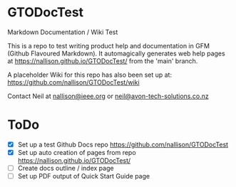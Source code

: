 # GTODocTest
Markdown Documentation / Wiki Test

This is a repo to test writing product help and documentation in GFM (Github Flavoured Markdown).  It automagically generates web help pages at https://nallison.github.io/GTODocTest/ from the 'main' branch.

A placeholder Wiki for this repo has also been set up at: https://github.com/nallison/GTODocTest/wiki

Contact Neil at nallison@ieee.org or neil@avon-tech-solutions.co.nz

# ToDo

- [x]  Set up a test Github Docs repo <https://github.com/nallison/GTODocTest>
- [x]  Set up auto creation of pages from repo <https://nallison.github.io/GTODocTest/>
- [ ]  Create docs outline / index page
- [ ]  Set up PDF output of Quick Start Guide page